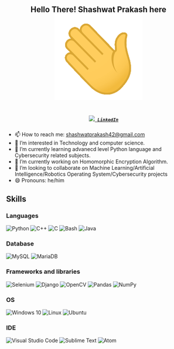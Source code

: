 <h2 align='center'>Hello There! Shashwat Prakash here <img src="https://raw.githubusercontent.com/ABSphreak/ABSphreak/master/gifs/Hi.gif"></h2>

<h5 align="center">
  <code>
    <a href="https://www.linkedin.com/in/shashwat-prakash-4a150420b/" title="LinkedIn Profile"><img width="22" src="https://github.com/zumrudu-anka/zumrudu-anka/blob/master/images/linkedin.svg"> LinkedIn</a></code>
  </a>
</h1>
  

- 📫 How to reach me: [shashwatprakash42@gmail.com](mailto:shashwatprakash42@gmail.com)
- 👀 I’m interested in Technology and computer science.
- 🌱 I’m currently learning advanecd level Python language and Cybersecurity related subjects.
- 🔭 I’m currently working on Homomorphic Encryption Algorithm.
- 💞️ I’m looking to collaborate on Machine Learning/Artificial Intelligence/Robotics Operating System/Cybersecurity projects
- 😄 Pronouns: he/him
 
  
## Skills

### Languages
<p float="left">
<img alt="Python" src="https://img.shields.io/badge/Python-FFD43B?style=for-the-badge&logo=python&logoColor=darkgreen" />
<img alt="C++" src="https://img.shields.io/badge/C++-%23E34F26.svg?style=for-the-badge&logo=CPP&logoColor=white"/>
<img alt="C" src="https://img.shields.io/badge/c-%2300599C.svg?style=for-the-badge&logo=c&logoColor=white"/>
<img alt="Bash" src="https://img.shields.io/badge/Bash-%231572B6.svg?style=for-the-badge&logo=Bash-scripting&logoColor=white"/>
<img alt="Java" src="https://img.shields.io/badge/java-%23ED8B00.svg?style=for-the-badge&logo=java&logoColor=white"/>
</p>
  
### Database
<p float="left">
<img alt="MySQL" src="https://img.shields.io/badge/MySQL-00000F?style=for-the-badge&logo=mysql&logoColor=white"/>
<img alt="MariaDB" src ="https://img.shields.io/badge/MariaDB-%2307405e.svg?style=for-the-badge&logo=MariaDB&logoColor=white"/>
</p>
  

### Frameworks and libraries
<p float="left">
  <img alt="Selenium" src="https://img.shields.io/badge/Selenium-%23000.svg?style=for-the-badge&logo=selenium&logoColor=white"/>
  <img alt="Django" src="https://img.shields.io/badge/django-%23092E20.svg?style=for-the-badge&logo=django&logoColor=white"/>
  <img alt="OpenCV" src="https://img.shields.io/badge/opencv-%23white.svg?style=for-the-badge&logo=opencv&logoColor=white"/>
  <img alt="Pandas" src="https://img.shields.io/badge/pandas-%23150458.svg?style=for-the-badge&logo=pandas&logoColor=white" />
  <img alt="NumPy" src="https://img.shields.io/badge/numpy-%23013243.svg?style=for-the-badge&logo=numpy&logoColor=white" />
</p>
  
### OS
<img alt="Windows 10" src="https://img.shields.io/badge/Windows-0078D6?style=for-the-badge&logo=windows&logoColor=white" />
<img alt="Linux" src="https://img.shields.io/badge/Linux-FCC624?style=for-the-badge&logo=linux&logoColor=black">
<img alt="Ubuntu" src="https://img.shields.io/badge/Ubuntu-E95420?style=for-the-badge&logo=ubuntu&logoColor=white" />
  
### IDE
<p float="left">
  <img alt="Visual Studio Code" src="https://img.shields.io/badge/VisualStudioCode-0078d7.svg?style=for-the-badge&logo=visual-studio-code&logoColor=white"/>
  <img alt="Sublime Text" src="https://img.shields.io/badge/sublime_text-%23575757.svg?style=for-the-badge&logo=sublime-text&logoColor=important"/>
  <img alt="Atom" src="https://img.shields.io/badge/Atom-%2366595C.svg?style=for-the-badge&logo=atom&logoColor=white"/>  
</p>


